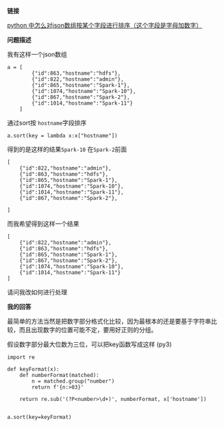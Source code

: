 **链接**

[python 中怎么对json数组按某个字段进行排序（这个字段是字母加数字）](https://segmentfault.com/q/1010000019265326)

**问题描述**

我有这样一个json数组

```
a = [
        {"id":863,"hostname":"hdfs"},
        {"id":822,"hostname":"admin"},
        {"id":865,"hostname":"Spark-1"},
        {"id":1074,"hostname":"Spark-10"},
        {"id":867,"hostname":"Spark-2"},
        {"id":1014,"hostname":"Spark-11"}
    ]
```

通过sort按 `hostname`字段排序

```
a.sort(key = lambda x:x["hostname"])
```
得到的是这样的结果`Spark-10` 在`Spark-2`前面

```
[
    {"id":822,"hostname":"admin"},
    {"id":863,"hostname":"hdfs"},
    {"id":865,"hostname":"Spark-1"},
    {"id":1074,"hostname":"Spark-10"},
    {"id":1014,"hostname":"Spark-11"},
    {"id":867,"hostname":"Spark-2"},

]
```

而我希望得到这样一个结果
```
[
    {"id":822,"hostname":"admin"},
    {"id":863,"hostname":"hdfs"},
    {"id":865,"hostname":"Spark-1"},
    {"id":867,"hostname":"Spark-2"},
    {"id":1074,"hostname":"Spark-10"},
    {"id":1014,"hostname":"Spark-11"}
]
```
 请问我改如何进行处理


**我的回答**

最简单的方法当然是把数字部分格式化比较，因为最根本的还是要基于字符串比较，而且出现数字的位置可能不定，要用好正则的分组。

假设数字部分最大位数为三位，可以把key函数写成这样 (py3)
```python3
import re

def keyFormat(x):
	def numberFormat(matched):
	    n = matched.group("number")
	    return f'{n:>03}'

	return re.sub('(?P<number>\d+)', numberFormat, x['hostname'])


a.sort(key=keyFormat)
```
